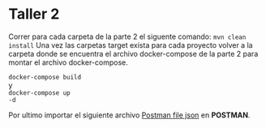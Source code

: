 <h1>Taller 2</h1>
Correr para cada carpeta de la parte 2 el siguente comando:
<code>mvn clean install</code>
Una vez las carpetas target exista para cada proyecto volver a la carpeta donde se encuentra el archivo docker-compose de la parte 2 para montar el archivo docker-compose.

<code>docker-compose build</code>
<br> y <br>
<code>docker-compose up -d</code>

Por ultimo importar el siguiente archivo <a href="https://github.com/jsebastianherrera/Microservices/blob/main/Parte2/Eureka.postman_collection.json">Postman file json</a>  en <strong>POSTMAN</strong>.
